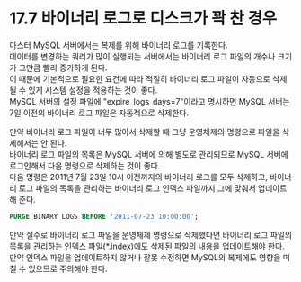 # 17.7 바이너리 로그로 디스크가 꽉 찬 경우

마스터 MySQL 서버에서는 복제를 위해 바이너리 로그를 기록한다.  
데이터를 변경하는 쿼리가 많이 실행되는 서버에서는 바이너리 로그 파일의 개수나 크기가 그만큼 빨리 증가하게 된다.  
이 때문에 기본적으로 필요한 요건에 따라 적절히 바이너리 로그 파일이 자동으로 삭제될 수 있게 시스템 설정을 적용하는 것이 좋다.  
MySQL 서버의 설정 파일에 "expire_logs_days=7"이라고 명시하면 MySQL 서버는 7일 이전의 바이너리 로그 파일은 자동적으로 삭제한다.

만약 바이너리 로그 파일이 너무 많아서 삭제할 때 그냥 운영체제의 명령으로 파일을 삭제해서는 안 된다.  
바이너리 로그 파일의 목록은 MySQL 서버에 의해 별도로 관리되므로 MySQL 서버에 로그인해서 다음 명령으로 삭제하는 것이 좋다.  
다음 명령은 2011년 7월 23일 10시 이전까지의 바이너리 로그를 모두 삭제하고, 바이너리 로그 파일의 목록을 관리하는 바이너리 로그 인덱스 파일까지 그에 맞춰서 업데이트해 준다.

```sql
PURGE BINARY LOGS BEFORE '2011-07-23 10:00:00';
```

만약 실수로 바이너리 로그 파일을 운영체제 명령으로 삭제했다면 바이너리 로그 파일의 목록을 관리하는 인덱스 파일(*.index)에도 삭제된 파일의 내용을 업데이트해야 한다.  
만약 인덱스 파일을 업데이트하지 않거나 잘못 수정하면 MySQL의 복제에도 영향을 미칠 수 있으므로 주의해야 한다.
